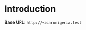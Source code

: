 # Introduction



<aside>
    <strong>Base URL</strong>: <code>http://visaronigeria.test</code>
</aside>



